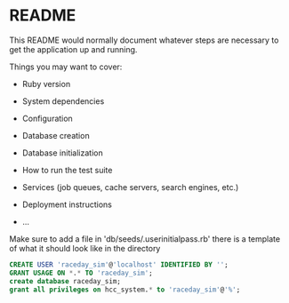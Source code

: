 # README

This README would normally document whatever steps are necessary to get the
application up and running.

Things you may want to cover:

* Ruby version

* System dependencies

* Configuration

* Database creation

* Database initialization

* How to run the test suite

* Services (job queues, cache servers, search engines, etc.)

* Deployment instructions

* ...


Make sure to add a file in 'db/seeds/.userinitialpass.rb' there is a template of what it should look like in the directory

```sql
CREATE USER 'raceday_sim'@'localhost' IDENTIFIED BY '';
GRANT USAGE ON *.* TO 'raceday_sim';
create database raceday_sim;
grant all privileges on hcc_system.* to 'raceday_sim'@'%';
```

